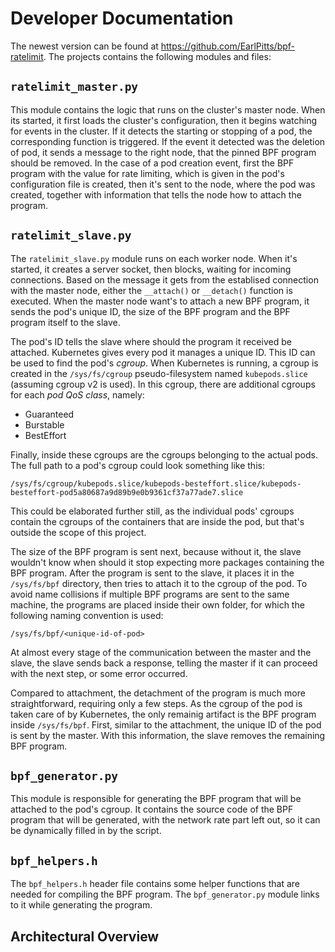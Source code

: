# Developer Documentation

The newest version can be found at https://github.com/EarlPitts/bpf-ratelimit.
The projects contains the following modules and files:

## `ratelimit_master.py`

This module contains the logic that runs on the cluster's master node.
When its started, it first loads the cluster's configuration, then it begins watching for events in the cluster.
If it detects the starting or stopping of a pod, the corresponding function is triggered.
If the event it detected was the deletion of pod, it sends a message to the right node, that the pinned BPF program should be removed.
In the case of a pod creation event, first the BPF program with the value for rate limiting, which is given in the pod's configuration file is created, then it's sent to the node, where the pod was created, together with information that tells the node how to attach the program.

## `ratelimit_slave.py`

The `ratelimit_slave.py` module runs on each worker node.
When it's started, it creates a server socket, then blocks, waiting for incoming connections.
Based on the message it gets from the establised connection with the master node, either the `__attach()` or `__detach()` function is executed.
When the master node want's to attach a new BPF program, it sends the pod's unique ID, the size of the BPF program and the BPF program itself to the slave.

The pod's ID tells the slave where should the program it received be attached.
Kubernetes gives every pod it manages a unique ID.
This ID can be used to find the pod's *cgroup*.
When Kubernetes is running, a cgroup is created in the `/sys/fs/cgroup` pseudo-filesystem named `kubepods.slice` (assuming cgroup v2 is used).
In this cgroup, there are additional cgroups for each *pod QoS class*, namely:

- Guaranteed
- Burstable
- BestEffort

Finally, inside these cgroups are the cgroups belonging to the actual pods.
The full path to a pod's cgroup could look something like this:

`/sys/fs/cgroup/kubepods.slice/kubepods-besteffort.slice/kubepods-besteffort-pod5a80687a9d89b9e0b9361cf37a77ade7.slice`

This could be elaborated further still, as the individual pods' cgroups contain the cgroups of the containers that are inside the pod, but that's outside the scope of this project.

The size of the BPF program is sent next, because without it, the slave wouldn't know when should it stop expecting more packages containing the BPF program.
After the program is sent to the slave, it places it in the `/sys/fs/bpf` directory, then tries to attach it to the cgroup of the pod.
To avoid name collisions if multiple BPF programs are sent to the same machine, the programs are placed inside their own folder, for which the following naming convention is used:

`/sys/fs/bpf/<unique-id-of-pod>`

At almost every stage of the communication between the master and the slave, the slave sends back a response, telling the master if it can proceed with the next step, or some error occurred.

Compared to attachment, the detachment of the program is much more straightforward, requiring only a few steps.
As the cgroup of the pod is taken care of by Kubernetes, the only remainig artifact is the BPF program inside `/sys/fs/bpf`.
First, similar to the attachment, the unique ID of the pod is sent by the master.
With this information, the slave removes the remaining BPF program.

## `bpf_generator.py`

This module is responsible for generating the BPF program that will be attached to the pod's cgroup.
It contains the source code of the BPF program that will be generated, with the network rate part left out, so it can be dynamically filled in by the script.

## `bpf_helpers.h`

The `bpf_helpers.h` header file contains some helper functions that are needed for compiling the BPF program.
The `bpf_generator.py` module links to it while generating the program.

## Architectural Overview
